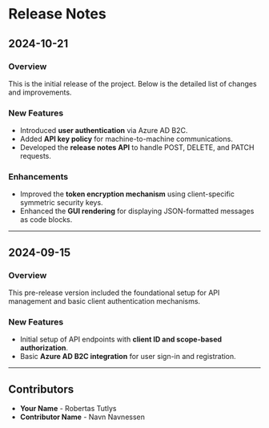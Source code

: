 # Release Notes
## 2024-10-21

### Overview
This is the initial release of the project. Below is the detailed list of changes and improvements.

### New Features
- Introduced **user authentication** via Azure AD B2C.
- Added **API key policy** for machine-to-machine communications.
- Developed the **release notes API** to handle POST, DELETE, and PATCH requests.

### Enhancements
- Improved the **token encryption mechanism** using client-specific symmetric security keys.
- Enhanced the **GUI rendering** for displaying JSON-formatted messages as code blocks.

---

## 2024-09-15
### Overview
This pre-release version included the foundational setup for API management and basic client authentication mechanisms.

### New Features
- Initial setup of API endpoints with **client ID and scope-based authorization**.
- Basic **Azure AD B2C integration** for user sign-in and registration.

---

## Contributors
- **Your Name** - Robertas Tutlys
- **Contributor Name** - Navn Navnessen

